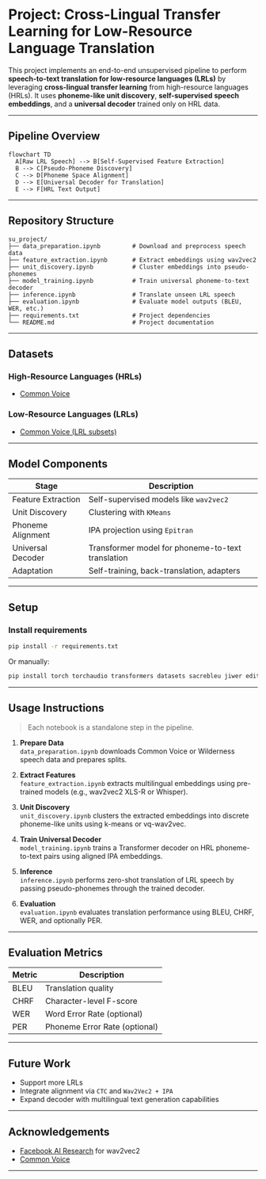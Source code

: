 # Project: Cross-Lingual Transfer Learning for Low-Resource Language Translation

This project implements an end-to-end unsupervised pipeline to perform **speech-to-text translation for low-resource languages (LRLs)** by leveraging **cross-lingual transfer learning** from high-resource languages (HRLs). It uses **phoneme-like unit discovery**, **self-supervised speech embeddings**, and a **universal decoder** trained only on HRL data.

---

## Pipeline Overview

```mermaid
flowchart TD
  A[Raw LRL Speech] --> B[Self-Supervised Feature Extraction]
  B --> C[Pseudo-Phoneme Discovery]
  C --> D[Phoneme Space Alignment]
  D --> E[Universal Decoder for Translation]
  E --> F[HRL Text Output]
```

---

##  Repository Structure

```
su_project/
├── data_preparation.ipynb         # Download and preprocess speech data
├── feature_extraction.ipynb       # Extract embeddings using wav2vec2
├── unit_discovery.ipynb           # Cluster embeddings into pseudo-phonemes
├── model_training.ipynb           # Train universal phoneme-to-text decoder
├── inference.ipynb                # Translate unseen LRL speech
├── evaluation.ipynb               # Evaluate model outputs (BLEU, WER, etc.)
├── requirements.txt               # Project dependencies
└── README.md                      # Project documentation
```

---

## Datasets

### High-Resource Languages (HRLs)
- [Common Voice](https://huggingface.co/datasets/mozilla-foundation/common_voice_13_0)


### Low-Resource Languages (LRLs)
- [Common Voice (LRL subsets)](https://huggingface.co/datasets/mozilla-foundation/common_voice_13_0)

---

## Model Components

| Stage                | Description                                                    |
|----------------------|----------------------------------------------------------------|
| Feature Extraction   | Self-supervised models like `wav2vec2` |
| Unit Discovery       | Clustering with `KMeans`               |
| Phoneme Alignment    | IPA projection using `Epitran`         |
| Universal Decoder    | Transformer model for phoneme-to-text translation              |
| Adaptation           | Self-training, back-translation, adapters|

---

## Setup

### Install requirements

```bash
pip install -r requirements.txt
```

Or manually:

```bash
pip install torch torchaudio transformers datasets sacrebleu jiwer editdistance sentencepiece
```

---

## Usage Instructions

> Each notebook is a standalone step in the pipeline.

1. **Prepare Data**  
   `data_preparation.ipynb` downloads Common Voice or Wilderness speech data and prepares splits.

2. **Extract Features**  
   `feature_extraction.ipynb` extracts multilingual embeddings using pre-trained models (e.g., wav2vec2 XLS-R or Whisper).

3. **Unit Discovery**  
   `unit_discovery.ipynb` clusters the extracted embeddings into discrete phoneme-like units using k-means or vq-wav2vec.

4. **Train Universal Decoder**  
   `model_training.ipynb` trains a Transformer decoder on HRL phoneme-to-text pairs using aligned IPA embeddings.

5. **Inference**  
   `inference.ipynb` performs zero-shot translation of LRL speech by passing pseudo-phonemes through the trained decoder.

6. **Evaluation**  
   `evaluation.ipynb` evaluates translation performance using BLEU, CHRF, WER, and optionally PER.

---

## Evaluation Metrics

| Metric | Description                                |
|--------|--------------------------------------------|
| BLEU   | Translation quality                        |
| CHRF   | Character-level F-score                    |
| WER    | Word Error Rate (optional)                 |
| PER    | Phoneme Error Rate (optional)              |

---

## Future Work
- Support more LRLs 
- Integrate alignment via `CTC` and `Wav2Vec2 + IPA`
- Expand decoder with multilingual text generation capabilities

---

## Acknowledgements
- [Facebook AI Research](https://ai.facebook.com/) for wav2vec2
- [Common Voice](https://commonvoice.mozilla.org/)

---
